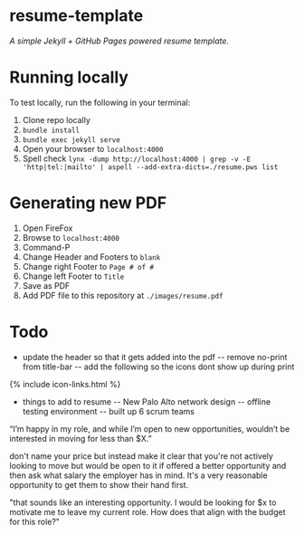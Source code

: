 # resume-template

*A simple Jekyll + GitHub Pages powered resume template.*

# Running locally

To test locally, run the following in your terminal:

1. Clone repo locally
1. `bundle install`
2. `bundle exec jekyll serve`
3. Open your browser to `localhost:4000`
4. Spell check `lynx -dump http://localhost:4000 | grep -v -E 'http|tel:|mailto' | aspell --add-extra-dicts=./resume.pws list`

# Generating new PDF

1. Open FireFox
2. Browse to `localhost:4000`
3. Command-P
4. Change Header and Footers to `blank`
5. Change right Footer to `Page # of #`
6. Change left Footer to `Title`
7. Save as PDF
8. Add PDF file to this repository at `./images/resume.pdf`


# Todo


- update the header so that it gets added into the pdf
-- remove no-print from title-bar
-- add the following so the icons dont show up during print

<div class="title-bar-icons no-print">
{% include icon-links.html %}
</div>




- things to add to resume
-- New Palo Alto network design
-- offline testing environment
-- built up 6 scrum teams 



“I’m happy in my role, and while I’m open to new opportunities, wouldn’t be interested in moving for less than $X.”

don't name your price but instead make it clear that you're not actively looking to move but would be open to it if offered a better opportunity and then ask what salary the employer has in mind. It's a very reasonable opportunity to get them to show their hand first.


"that sounds like an interesting opportunity. I would be looking for $x to motivate me to leave my current role. How does that align with the budget for this role?"

